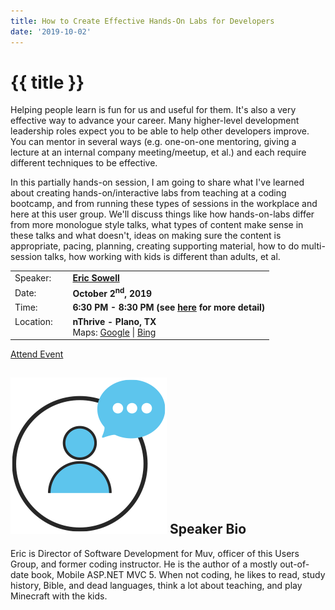 ```yaml
---
title: How to Create Effective Hands-On Labs for Developers
date: '2019-10-02'
---
```

# {{ title }}

Helping people learn is fun for us and useful for them. It's also a very effective way to advance your career. Many higher-level development leadership roles expect you to be able to help other developers improve. You can mentor in several ways (e.g. one-on-one mentoring, giving a lecture at an internal company meeting/meetup, et al.) and each require different techniques to be effective.

In this partially hands-on session, I am going to share what I've learned about creating hands-on/interactive labs from teaching at a coding bootcamp, and from running these types of sessions in the workplace and here at this user group. We'll discuss things like how hands-on-labs differ from more monologue style talks, what types of content make sense in these talks and what doesn't, ideas on making sure the content is appropriate, pacing, planning, creating supporting material, how to do multi-session talks, how working with kids is different than adults, et al.

<table><tbody><tr><td>Speaker:</td><td>&nbsp;</td><td><b><a title="Eric Sowell" target="_blank" href="http://ericsowell.com">Eric Sowell</a></b></td></tr><tr><td>Date:</td><td>&nbsp;</td><td><b>October 2<sup>nd</sup>, 2019</b></td></tr><tr><td valign="top">Time:</td><td>&nbsp;</td><td><b>6:30 PM - 8:30 PM (see <a title="Location" href="/location/">here</a> for more detail)</b></td></tr><tr><td valign="top">Location:</td><td>&nbsp;</td><td><b>nThrive - Plano, TX</b><br>Maps: <a title="Google" target="_blank" href="https://goo.gl/maps/1OyNE">Google</a> | <a title="Bing" target="_blank" href="http://binged.it/1afBEJ9">Bing</a></td></tr></tbody></table>

[Attend Event](https://www.eventbrite.com/e/how-to-create-effective-hands-on-labs-for-developers-tickets-74486853183)

## ![](/assets/img/icons/speakerbioicon.png) Speaker Bio

Eric is Director of Software Development for Muv, officer of this Users Group, and former coding instructor. He is the author of a mostly out-of-date book, Mobile ASP.NET MVC 5. When not coding, he likes to read, study history, Bible, and dead languages, think a lot about teaching, and play Minecraft with the kids.
